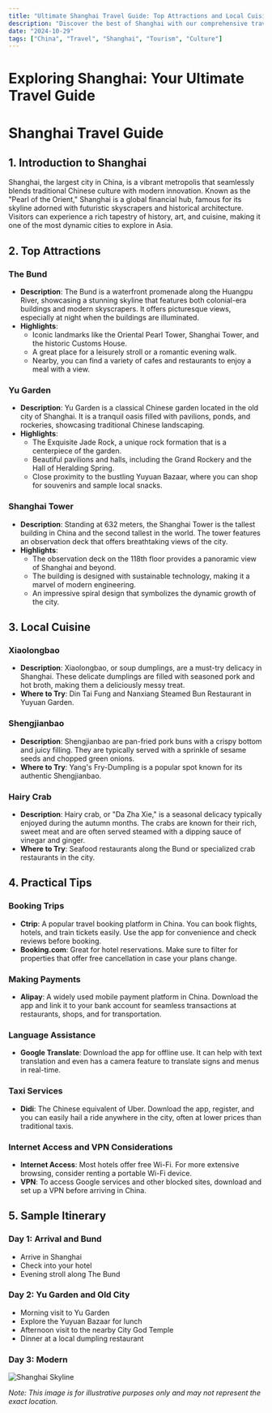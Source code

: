 ```yaml
---
title: "Ultimate Shanghai Travel Guide: Top Attractions and Local Cuisine"
description: "Discover the best of Shanghai with our comprehensive travel guide. Explore top attractions, savor local cuisine, and get insider tips for an unforgettable Chinese adventure."
date: "2024-10-29"
tags: ["China", "Travel", "Shanghai", "Tourism", "Culture"]
---
```


# Exploring Shanghai: Your Ultimate Travel Guide

# Shanghai Travel Guide

## 1. Introduction to Shanghai
Shanghai, the largest city in China, is a vibrant metropolis that seamlessly blends traditional Chinese culture with modern innovation. Known as the "Pearl of the Orient," Shanghai is a global financial hub, famous for its skyline adorned with futuristic skyscrapers and historical architecture. Visitors can experience a rich tapestry of history, art, and cuisine, making it one of the most dynamic cities to explore in Asia.

## 2. Top Attractions

### The Bund
- **Description**: The Bund is a waterfront promenade along the Huangpu River, showcasing a stunning skyline that features both colonial-era buildings and modern skyscrapers. It offers picturesque views, especially at night when the buildings are illuminated.
- **Highlights**:
  - Iconic landmarks like the Oriental Pearl Tower, Shanghai Tower, and the historic Customs House.
  - A great place for a leisurely stroll or a romantic evening walk.
  - Nearby, you can find a variety of cafes and restaurants to enjoy a meal with a view.

### Yu Garden
- **Description**: Yu Garden is a classical Chinese garden located in the old city of Shanghai. It is a tranquil oasis filled with pavilions, ponds, and rockeries, showcasing traditional Chinese landscaping.
- **Highlights**:
  - The Exquisite Jade Rock, a unique rock formation that is a centerpiece of the garden.
  - Beautiful pavilions and halls, including the Grand Rockery and the Hall of Heralding Spring.
  - Close proximity to the bustling Yuyuan Bazaar, where you can shop for souvenirs and sample local snacks.

### Shanghai Tower
- **Description**: Standing at 632 meters, the Shanghai Tower is the tallest building in China and the second tallest in the world. The tower features an observation deck that offers breathtaking views of the city.
- **Highlights**:
  - The observation deck on the 118th floor provides a panoramic view of Shanghai and beyond.
  - The building is designed with sustainable technology, making it a marvel of modern engineering.
  - An impressive spiral design that symbolizes the dynamic growth of the city.

## 3. Local Cuisine

### Xiaolongbao
- **Description**: Xiaolongbao, or soup dumplings, are a must-try delicacy in Shanghai. These delicate dumplings are filled with seasoned pork and hot broth, making them a deliciously messy treat.
- **Where to Try**: Din Tai Fung and Nanxiang Steamed Bun Restaurant in Yuyuan Garden.

### Shengjianbao
- **Description**: Shengjianbao are pan-fried pork buns with a crispy bottom and juicy filling. They are typically served with a sprinkle of sesame seeds and chopped green onions.
- **Where to Try**: Yang's Fry-Dumpling is a popular spot known for its authentic Shengjianbao.

### Hairy Crab
- **Description**: Hairy crab, or "Da Zha Xie," is a seasonal delicacy typically enjoyed during the autumn months. The crabs are known for their rich, sweet meat and are often served steamed with a dipping sauce of vinegar and ginger.
- **Where to Try**: Seafood restaurants along the Bund or specialized crab restaurants in the city.

## 4. Practical Tips

### Booking Trips
- **Ctrip**: A popular travel booking platform in China. You can book flights, hotels, and train tickets easily. Use the app for convenience and check reviews before booking.
- **Booking.com**: Great for hotel reservations. Make sure to filter for properties that offer free cancellation in case your plans change.

### Making Payments
- **Alipay**: A widely used mobile payment platform in China. Download the app and link it to your bank account for seamless transactions at restaurants, shops, and for transportation.

### Language Assistance
- **Google Translate**: Download the app for offline use. It can help with text translation and even has a camera feature to translate signs and menus in real-time.

### Taxi Services
- **Didi**: The Chinese equivalent of Uber. Download the app, register, and you can easily hail a ride anywhere in the city, often at lower prices than traditional taxis.

### Internet Access and VPN Considerations
- **Internet Access**: Most hotels offer free Wi-Fi. For more extensive browsing, consider renting a portable Wi-Fi device.
- **VPN**: To access Google services and other blocked sites, download and set up a VPN before arriving in China.

## 5. Sample Itinerary

### Day 1: Arrival and Bund
- Arrive in Shanghai
- Check into your hotel
- Evening stroll along The Bund

### Day 2: Yu Garden and Old City
- Morning visit to Yu Garden
- Explore the Yuyuan Bazaar for lunch
- Afternoon visit to the nearby City God Temple
- Dinner at a local dumpling restaurant

### Day 3: Modern

<img src="https://source.unsplash.com/1600x900/?Shanghai,cityscape" alt="Shanghai Skyline" loading="lazy">

*Note: This image is for illustrative purposes only and may not represent the exact location.*

